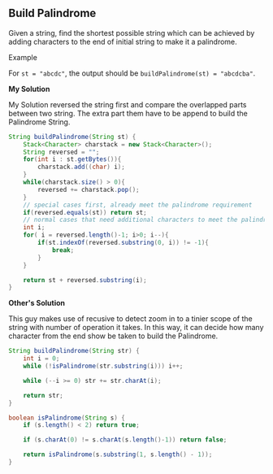 ## Build Palindrome
Given a string, find the shortest possible string which can be achieved by adding characters to the end of initial string to make it a palindrome.

Example

For `st = "abcdc"`, the output should be
`buildPalindrome(st) = "abcdcba"`.

**My Solution**

My Solution reversed the string first and compare the overlapped parts between two string. The extra part them have to be append to build the Palindrome String.

```java
String buildPalindrome(String st) {
    Stack<Character> charstack = new Stack<Character>();
    String reversed = "";
    for(int i : st.getBytes()){
        charstack.add((char) i);
    }
    while(charstack.size() > 0){
        reversed += charstack.pop();
    }
    // special cases first, already meet the palindrome requirement
    if(reversed.equals(st)) return st;
    // normal cases that need additional characters to meet the palindrome
    int i;
    for( i = reversed.length()-1; i>0; i--){
        if(st.indexOf(reversed.substring(0, i)) != -1){
            break;
        }
    }

    return st + reversed.substring(i);
}

```




**Other's Solution**

This guy makes use of recusive to detect zoom in to a tinier scope of the string with number of operation it takes. In this way, it can decide how many character from the end show be taken to build the Palindrome.

```java
String buildPalindrome(String str) {
    int i = 0;
    while (!isPalindrome(str.substring(i))) i++;

    while (--i >= 0) str += str.charAt(i);

    return str;
}

boolean isPalindrome(String s) {
    if (s.length() < 2) return true;

    if (s.charAt(0) != s.charAt(s.length()-1)) return false;

    return isPalindrome(s.substring(1, s.length() - 1));
}

```
